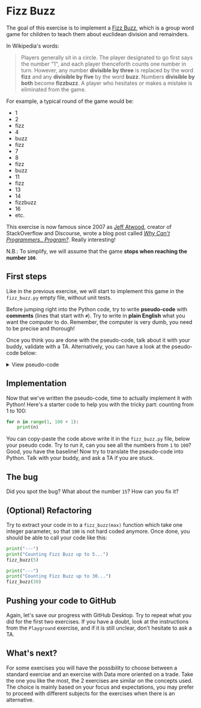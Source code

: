 # Fizz Buzz

The goal of this exercise is to implement a [Fizz Buzz](https://en.wikipedia.org/wiki/Fizz_buzz), which is a group word game for children to teach them about euclidean division and remainders.

In Wikipedia's words:

> Players generally sit in a circle. The player designated to go first says the number "1", and each player thenceforth counts one number in turn. However, any number **divisible by three** is replaced by the word **fizz** and any **divisible by five** by the word **buzz**. Numbers **divisible by both** become **fizzbuzz**. A player who hesitates or makes a mistake is eliminated from the game.

For example, a typical round of the game would be:

- 1
- 2
- fizz
- 4
- buzz
- fizz
- 7
- 8
- fizz
- buzz
- 11
- fizz
- 13
- 14
- fizzbuzz
- 16
- etc.

This exercise is now famous since 2007 as [Jeff Atwood](https://blog.codinghorror.com/about-me/), creator of StackOverflow and Discourse, wrote a blog post called [_Why Can't Programmers.. Program?_](https://blog.codinghorror.com/why-cant-programmers-program/). Really interesting!

N.B.: To simplify, we will assume that the game **stops when reaching the number `100`**.

## First steps

Like in the previous exercise, we will start to implement this game in the `fizz_buzz.py` empty file, without unit tests.

Before jumping right into the Python code, try to write **pseudo-code** with **comments** (lines that start with `#`). Try to write in **plain English** what you want the computer to do. Remember, the computer is very dumb, you need to be precise and thorough!

Once you think you are done with the pseudo-code, talk about it with your buddy, validate with a TA. Alternatively, you can have a look at the pseudo-code below:

<details><summary markdown='span'>View pseudo-code
</summary>

We need a **loop**! Should we use a `while` or a `for` loop? As we _know in advance how many iterations we need_ (100), then it's easier to use a `for`. We also need to use an `if` condition, coupled with some `else`. Here's the algorithm in plain English:

```python
# For n from 1 to 100
#     if n is divisible by 3
#         print 'fizz'
#     else if n is divisble by 5
#         print 'buzz'
#     else if n is divisible by 3 and by 5
#         print 'fizzbuzz'
#     else
#         print n
```

:warning: Beware, this pseudo-code contains a **bug** :bug: - Can you spot it? If you don't, carry on, it will reveal itself later...

</details>

## Implementation

Now that we've written the pseudo-code, time to actually implement it with Python! Here's a starter code to help you with the tricky part: counting from 1 to 100:

```python
for n in range(1, 100 + 1):
    print(n)
```

You can copy-paste the code above write it in the `fizz_buzz.py` file, below your pseudo code. Try to run it, can you see all the numbers from `1` to `100`? Good, you have the baseline! Now try to translate the pseudo-code into Python. Talk with your buddy, and ask a TA if you are stuck.

## The bug

Did you spot the bug? What about the number `15`? How can you fix it?

## (Optional) Refactoring

Try to extract your code in to a `fizz_buzz(max)` function which take one integer parameter, so that `100` is not hard coded anymore. Once done, you should be able to call your code like this:

```python
print("---")
print("Counting Fizz Buzz up to 5...")
fizz_buzz(5)

print("---")
print("Counting Fizz Buzz up to 30...")
fizz_buzz(30)
```

## Pushing your code to GitHub

Again, let's save our progress with GitHub Desktop. Try to repeat what you did for the first two exercises. If you have a doubt, look at the instructions from the `Playground` exercise, and if it is still unclear, don't hesitate to ask a TA.

## What's next?

For some exercises you will have the possibility to choose between a standard exercise and an exercise with Data more oriented on a trade. 
Take the one you like the most, the 2 exercises are similar on the concepts used. The choice is mainly based on your focus and expectations, you may prefer to proceed with different subjects for the exercises when there is an alternative. 
